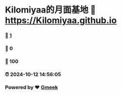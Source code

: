 # Kilomiyaa的月面基地 :link: https://Kilomiyaa.github.io 
### :page_facing_up: [1](https://Kilomiyaa.github.io/tag.html) 
### :speech_balloon: 0 
### :hibiscus: 100 
### :alarm_clock: 2024-10-12 14:56:05 
### Powered by :heart: [Gmeek](https://github.com/Meekdai/Gmeek)
